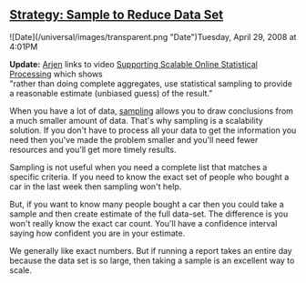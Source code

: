 ## [Strategy: Sample to Reduce Data Set](/blog/2008/4/29/strategy-sample-to-reduce-data-set.html)

<div class="journal-entry-tag journal-entry-tag-post-title"><span class="posted-on">![Date](/universal/images/transparent.png "Date")Tuesday, April 29, 2008 at 4:01PM</span></div>

<div class="body">

**Update:** [Arjen](http://arjen-lentz.livejournal.com/112554.html) links to video [Supporting Scalable Online Statistical Processing](http://youtube.com/watch?v=KYUay3dCWBc) which shows  
"rather than doing complete aggregates, use statistical sampling to provide a reasonable estimate (unbiased guess) of the result."  

When you have a lot of data, [sampling](http://en.wikipedia.org/wiki/Sampling) allows you to draw conclusions from a much smaller amount of data. That's why sampling is a scalability solution. If you don't have to process all your data to get the information you need then you've made the problem smaller and you'll need fewer resources and you'll get more timely results.

Sampling is not useful when you need a complete list that matches a specific criteria. If you need to know the exact set of people who bought a car in the last week then sampling won't help.  

But, if you want to know many people bought a car then you could take a sample and then create estimate of the full data-set. The difference is you won't really know the exact car count. You'll have a confidence interval saying how confident you are in your estimate.  

We generally like exact numbers. But if running a report takes an entire day because the data set is so large, then taking a sample is an excellent way to scale.

</div>